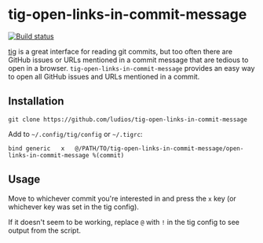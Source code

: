 # tig-open-links-in-commit-message

[![Build status][travis-image]][travis-url]

[tig](https://github.com/jonas/tig) is a great interface for reading git commits,
but too often there are GitHub issues or URLs mentioned in a commit message that
are tedious to open in a browser.  `tig-open-links-in-commit-message` provides
an easy way to open all GitHub issues and URLs mentioned in a commit.


## Installation

```
git clone https://github.com/ludios/tig-open-links-in-commit-message
```

Add to `~/.config/tig/config` or `~/.tigrc`:

```
bind generic   x   @/PATH/TO/tig-open-links-in-commit-message/open-links-in-commit-message %(commit)
```


## Usage

Move to whichever commit you're interested in and press the `x` key (or whichever key was set in the tig config).

If it doesn't seem to be working, replace `@` with `!` in the tig config to see output from the script.


[travis-image]: https://img.shields.io/travis/ludios/tig-open-links-in-commit-message.svg
[travis-url]: https://travis-ci.org/ludios/tig-open-links-in-commit-message
